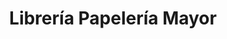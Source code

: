 ---
title: "Librería Papelería Mayor"
url: /aldeamayor-de-san-martin/libreria-papeleria-mayor/
shop: Bücher
---